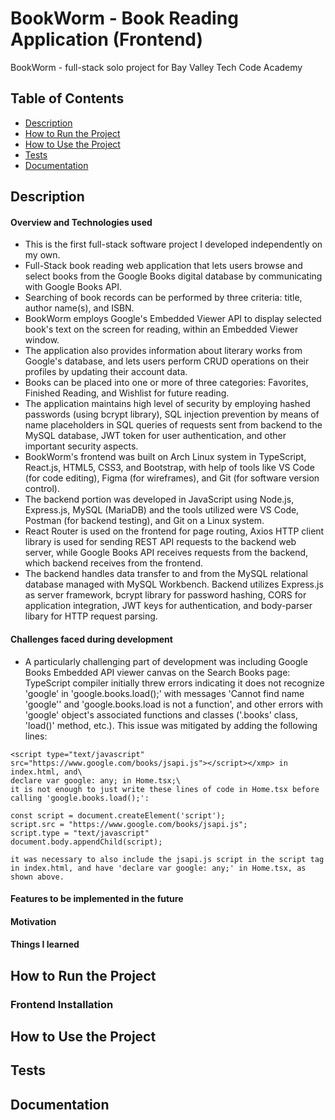 # BookWorm - Book Reading Application (Frontend)
BookWorm - full-stack solo project for Bay Valley Tech Code Academy

## Table of Contents
- [Description](#description)
- [How to Run the Project](#how-to-run-the-project)
- [How to Use the Project](#how-to-use-the-project)
- [Tests](#tests)
- [Documentation](#documentation)

## Description
#### Overview and Technologies used
* This is the first full-stack software project I developed independently on my own.
* Full-Stack book reading web application that lets users browse and select books from the Google Books digital database by communicating with Google Books API. 
* Searching of book records can be performed by three criteria: title, author name(s), and ISBN.
* BookWorm employs Google's Embedded Viewer API to display selected book's text on the screen for reading, within an Embedded Viewer window.
* The application also provides information about literary works from Google's database, and lets users perform CRUD operations on their profiles by updating their account data.
* Books can be placed into one or more of three categories: Favorites, Finished Reading, and Wishlist for future reading.
* The application maintains high level of security by employing hashed passwords (using bcrypt library), SQL injection prevention by means of name placeholders in SQL queries of requests sent from backend to the MySQL database, JWT token for user authentication, and other important security aspects.
* BookWorm's frontend was built on Arch Linux system in TypeScript, React.js, HTML5, CSS3, and Bootstrap, with help of tools like VS Code (for code editing), Figma (for wireframes), and Git (for software version control).
* The backend portion was developed in JavaScript using Node.js, Express.js, MySQL (MariaDB) and the tools utilized were VS Code, Postman (for backend testing), and Git on a Linux system.
* React Router is used on the frontend for page routing, Axios HTTP client library is used for sending REST API requests to the backend web server, while Google Books API receives requests from the backend, which backend receives from the frontend.
* The backend handles data transfer to and from the MySQL relational database managed with MySQL Workbench. Backend utilizes Express.js as server framework, bcrypt library for password hashing, CORS for application integration, JWT keys for authentication, and body-parser libary for HTTP request parsing.

#### Challenges faced during development
* A particularly challenging part of development was including Google Books Embedded API viewer canvas on the Search Books page: TypeScript compiler initially threw errors indicating it does not recognize 'google' in 'google.books.load();' with messages 'Cannot find name 'google'' and 'google.books.load is not a function', and other errors with 'google' object's associated functions and classes ('.books' class, 'load()' method, etc.). 
This issue was mitigated by adding the following lines: <br>
``` 
<script type="text/javascript" src="https://www.google.com/books/jsapi.js"></script></xmp> in index.html, and\
declare var google: any; in Home.tsx;\
it is not enough to just write these lines of code in Home.tsx before calling 'google.books.load();':

const script = document.createElement('script');
script.src = "https://www.google.com/books/jsapi.js";
script.type = "text/javascript"
document.body.appendChild(script);

it was necessary to also include the jsapi.js script in the script tag in index.html, and have 'declare var google: any;' in Home.tsx, as shown above.

```

#### Features to be implemented in the future

#### Motivation

#### Things I learned

## How to Run the Project
### Frontend Installation

## How to Use the Project

## Tests

## Documentation
